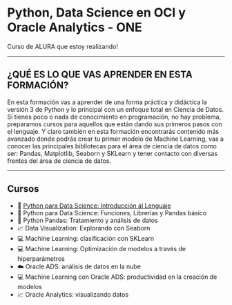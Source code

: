 # Python, Data Science en OCI y Oracle Analytics - ONE
Curso de ALURA que estoy realizando!

---

## ¿QUÉ ES LO QUE VAS APRENDER EN ESTA FORMACIÓN?
En esta formación vas a aprender de una forma práctica y didáctica la versión 3 de Python y lo principal con un enfoque total en Ciencia de Datos. Si tienes poco o nada de conocimiento en programación, no hay problema, preparamos cursos para aquellos que están dando sus primeros pasos con el lenguaje. Y claro también en esta formación encontrarás contenido más avanzado donde podrás crear tu primer modelo de Machine Learning, vas a conocer las principales bibliotecas para el área de ciencia de datos como ser: Pandas, Matplotlib, Seaborn y SKLearn y tener contacto con diversas frentes del área de ciencia de datos.

---

## Cursos
- 🐍  <a href="https://github.com/Tushima437/python/blob/main/Python%20para%20Data%20Science%3A%20Introducción%20al%20Lenguaje.ipynb">Python para Data Science: Introducción al Lenguaje</a>
- 🐍 Python para Data Science: Funciones, Librerías y Pandas básico
- 🐼 Python Pandas: Tratamiento y análisis de datos
- 📈 Data Visualization: Explorando con Seaborn
- 💻 Machine Learning: clasificación con SKLearn
- 💻 Machine Learning: Optimización de modelos a través de hiperparámetros
- ☁️ Oracle ADS: análisis de datos en la nube
- 💻 Machine Learning con Oracle ADS: productividad en la creación de modelos
- 📈 Oracle Analytics: visualizando datos
